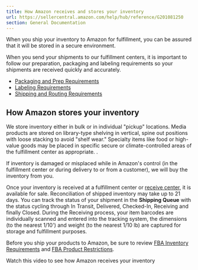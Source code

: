 ```yaml
---
title: How Amazon receives and stores your inventory
url: https://sellercentral.amazon.com/help/hub/reference/G201081250
section: General Documentation
---
```


When you ship your inventory to Amazon for fulfillment, you can be assured
that it will be stored in a secure environment.

When you send your shipments to our fulfillment centers, it is important to
follow our preparation, packaging and labeling requirements so your shipments
are received quickly and accurately.

  * [Packaging and Prep Requirements](/gp/help/200141500)
  * [Labeling Requirements](/gp/help/201100910)
  * [Shipping and Routing Requirements](/gp/help/200141510)

##  How Amazon stores your inventory

We store inventory either in bulk or in individual "pickup" locations. Media
products are stored on library-type shelving in vertical, spine out positions
with loose stacking to avoid "shelf wear." Specialty items like food or high-
value goods may be placed in specific secure or climate-controlled areas of
the fulfillment center as appropriate. .

If inventory is damaged or misplaced while in Amazon's control (in the
fulfillment center or during delivery to or from a customer), we will buy the
inventory from you.

Once your inventory is received at a fulfillment center or [receive
center](/gp/help/G200735910), it is available for sale. Reconciliation of
shipped inventory may take up to 21 days. You can track the status of your
shipment in the **Shipping Queue** with the status cycling through In Transit,
Delivered, Checked-In, Receiving and finally Closed. During the Receiving
process, your item barcodes are individually scanned and entered into the
tracking system, the dimensions (to the nearest 1/10') and weight (to the
nearest 1/10 lb) are captured for storage and fulfillment purposes.

Before you ship your products to Amazon, be sure to review [FBA Inventory
Requirements](/gp/help/201100890) and [FBA Product
Restrictions](/gp/help/G200140860).

Watch this video to see how Amazon receives your inventory

